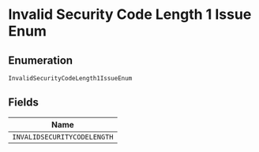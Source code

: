 
# Invalid Security Code Length 1 Issue Enum

## Enumeration

`InvalidSecurityCodeLength1IssueEnum`

## Fields

| Name |
|  --- |
| `INVALIDSECURITYCODELENGTH` |

